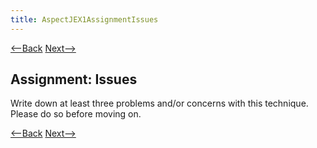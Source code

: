 ```yaml
---
title: AspectJEX1AssignmentIssues
---
```

[<--Back](AspectJEX1ApplicationsOfMethodExecution) [Next-->](AspectJEX1IssuesConcerns)

## Assignment: Issues
Write down at least three problems and/or concerns with this technique. Please do so before moving on.

[<--Back](AspectJEX1ApplicationsOfMethodExecution) [Next-->](AspectJEX1IssuesConcerns)
